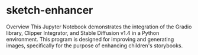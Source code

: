 # sketch-enhancer
Overview
This Jupyter Notebook demonstrates the integration of the Gradio library, Clipper Integrator, and Stable Diffusion v1.4 in a Python environment. This program is designed for improving and generating images, specifically for the purpose of enhancing children's storybooks.
